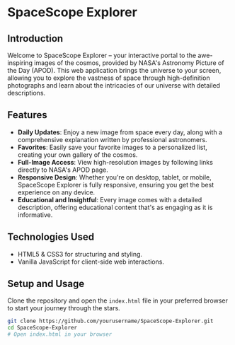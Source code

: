 # SpaceScope Explorer

## Introduction
Welcome to SpaceScope Explorer – your interactive portal to the awe-inspiring images of the cosmos, provided by NASA's Astronomy Picture of the Day (APOD). This web application brings the universe to your screen, allowing you to explore the vastness of space through high-definition photographs and learn about the intricacies of our universe with detailed descriptions.

## Features
- **Daily Updates**: Enjoy a new image from space every day, along with a comprehensive explanation written by professional astronomers.
- **Favorites**: Easily save your favorite images to a personalized list, creating your own gallery of the cosmos.
- **Full-Image Access**: View high-resolution images by following links directly to NASA's APOD page.
- **Responsive Design**: Whether you're on desktop, tablet, or mobile, SpaceScope Explorer is fully responsive, ensuring you get the best experience on any device.
- **Educational and Insightful**: Every image comes with a detailed description, offering educational content that's as engaging as it is informative.

## Technologies Used
- HTML5 & CSS3 for structuring and styling.
- Vanilla JavaScript for client-side web interactions.

## Setup and Usage
Clone the repository and open the `index.html` file in your preferred browser to start your journey through the stars.

```bash
git clone https://github.com/yourusername/SpaceScope-Explorer.git
cd SpaceScope-Explorer
# Open index.html in your browser

